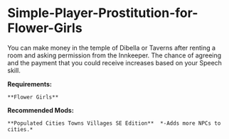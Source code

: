 # Simple-Player-Prostitution-for-Flower-Girls

You can make money in the temple of Dibella or Taverns after renting a room and asking permission from the Innkeeper. 
The chance of agreeing and the payment that you could receive increases based on your Speech skill.

 **Requirements:**      

    **Flower Girls**

 

**Recommended Mods:**

    **Populated Cities Towns Villages SE Edition**  *-Adds more NPCs to cities.*

